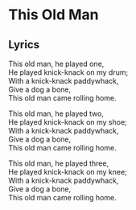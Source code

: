 # This Old Man

## Lyrics
This old man, he played one,<br>
He played knick-knack on my drum;<br>
With a knick-knack paddywhack,<br>
Give a dog a bone,<br>
This old man came rolling home.

This old man, he played two,<br>
He played knick-knack on my shoe;<br>
With a knick-knack paddywhack,<br>
Give a dog a bone,<br>
This old man came rolling home.

This old man, he played three,<br>
He played knick-knack on my knee;<br>
With a knick-knack paddywhack,<br>
Give a dog a bone,<br>
This old man came rolling home.